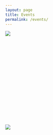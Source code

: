 ```yaml
---
layout: page
title: Events
permalink: /events/
---
```

<div class="container">
  <div class="row">
    <div style="height:295px; width:526px; overflow:hidden;">
      <img src="{{ "/assets/images/Canada%20Day%20Art%20Fair.jpg" | relative_url }}" class="img-fluid">
    </div>
  </div>
  <div class="row">
    <div style="height:295px; width:526px; overflow:hidden;">
      <img src="{{ "/assets/images/Canada%20Day%20Art%20Fair%202.jpg" | relative_url }}" class="img-fluid">
    </div>
  </div>
</div>
